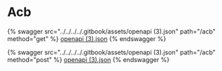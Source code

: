 # Acb

{% swagger src="../../../../.gitbook/assets/openapi (3).json" path="/acb" method="get" %}
[openapi (3).json](<../../../../.gitbook/assets/openapi (3).json>)
{% endswagger %}

{% swagger src="../../../../.gitbook/assets/openapi (3).json" path="/acb" method="post" %}
[openapi (3).json](<../../../../.gitbook/assets/openapi (3).json>)
{% endswagger %}
